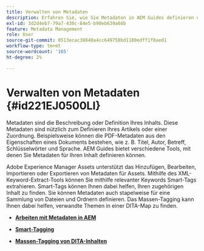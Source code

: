 ```yaml
---
title: Verwalten von Metadaten
description: Erfahren Sie, wie Sie Metadaten in AEM Guides definieren und verwalten. Verwenden Sie Smart- und Bulk-Tagging, um verwandte Themen in einer DITA-Map einfach zu finden.
exl-id: 3d2d4eb7-79a7-430c-84e5-b90eb639a66b
feature: Metadata Management
role: User
source-git-commit: 0513ecac38840a4cc649758bd1180edff1f8aed1
workflow-type: tm+mt
source-wordcount: '165'
ht-degree: 2%

---
```


# Verwalten von Metadaten {#id221EJ0500LI}

Metadaten sind die Beschreibung oder Definition Ihres Inhalts. Diese Metadaten sind nützlich zum Definieren Ihres Artikels oder einer Zuordnung. Beispielsweise können die PDF-Metadaten aus den Eigenschaften eines Dokuments bestehen, wie z. B. Titel, Autor, Betreff, Schlüsselwörter und Sprache. AEM Guides bietet verschiedene Tools, mit denen Sie Metadaten für Ihren Inhalt definieren können.

Adobe Experience Manager Assets unterstützt das Hinzufügen, Bearbeiten, Importieren oder Exportieren von Metadaten für Assets. Mithilfe des XML-Keyword-Extract-Tools können Sie mithilfe relevanter Keywords Smart-Tags extrahieren. Smart-Tags können Ihnen dabei helfen, Ihren zugehörigen Inhalt zu finden. Sie können Metadaten auch stapelweise für eine Sammlung von Dateien und Ordnern definieren. Das Massen-Tagging kann Ihnen dabei helfen, verwandte Themen in einer DITA-Map zu finden.

- **[Arbeiten mit Metadaten in AEM](metadata-dita.md)**

- **[Smart-Tagging](web-editor-smart-tagging.md)**

- **[Massen-Tagging von DITA-Inhalten](map-editor-bulk-tagging.md)**
